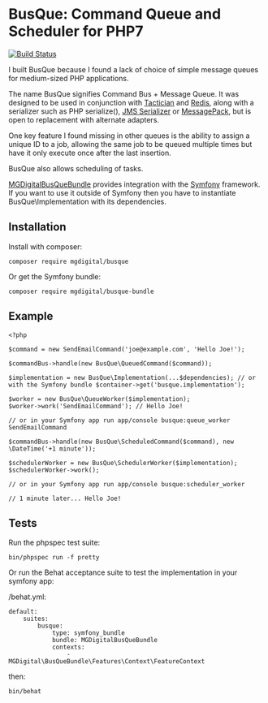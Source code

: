 BusQue: Command Queue and Scheduler for PHP7
============================================

[![Build Status](https://travis-ci.org/mgdigital/BusQue.svg?branch=master)](https://travis-ci.org/mgdigital/BusQue)

I built BusQue because I found a lack of choice of simple message queues for medium-sized PHP applications.

The name BusQue signifies Command Bus + Message Queue. It was designed to be used in conjunction with [Tactician](https://github.com/thephpleague/tactician) and [Redis](http://redis.io/), along with a serializer such as PHP serialize(), [JMS Serializer](https://github.com/schmittjoh/serializer) or [MessagePack](http://msgpack.org/), but is open to replacement with alternate adapters.

One key feature I found missing in other queues is the ability to assign a unique ID to a job, allowing the same job to be queued multiple times but have it only execute once after the last insertion.

BusQue also allows scheduling of tasks.

[MGDigitalBusQueBundle](https://github.com/mgdigital/BusQueBundle) provides integration with the [Symfony](http://symfony.com/) framework. If you want to use it outside of Symfony then you have to instantiate BusQue\Implementation with its dependencies.

Installation
------------

Install with composer:

    composer require mgdigital/busque
    
Or get the Symfony bundle:

    composer require mgdigital/busque-bundle

Example
-------

    <?php
    
    $command = new SendEmailCommand('joe@example.com', 'Hello Joe!');
    
    $commandBus->handle(new BusQue\QueuedCommand($command));
    
    $implementation = new BusQue\Implementation(...$dependencies); // or with the Symfony bundle $container->get('busque.implementation');
    
    $worker = new BusQue\QueueWorker($implementation);
    $worker->work('SendEmailCommand'); // Hello Joe!
    
    // or in your Symfony app run app/console busque:queue_worker SendEmailCommand
    
    $commandBus->handle(new BusQue\ScheduledCommand($command), new \DateTime('+1 minute'));
    
    $schedulerWorker = new BusQue\SchedulerWorker($implementation);
    $schedulerWorker->work();
    
    // or in your Symfony app run app/console busque:scheduler_worker
    
    // 1 minute later... Hello Joe!

Tests
-----

Run the phpspec test suite:

    bin/phpspec run -f pretty

Or run the Behat acceptance suite to test the implementation in your symfony app:

/behat.yml:

    default:
        suites:
            busque:
                type: symfony_bundle
                bundle: MGDigitalBusQueBundle
                contexts:
                    - MGDigital\BusQueBundle\Features\Context\FeatureContext

then:

    bin/behat
